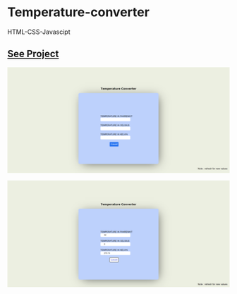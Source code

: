 # Temperature-converter
HTML-CSS-Javascipt

## [See Project](https://pratikd2124.github.io/Temperature-converter/)

![Dashboard](https://raw.githubusercontent.com/pratikd2124/Temperature-converter/main/Temp_conv/static/tempconv_1.png)

<img src="https://raw.githubusercontent.com/pratikd2124/Temperature-converter/main/Temp_conv/static/tempconv_2.png"/>
